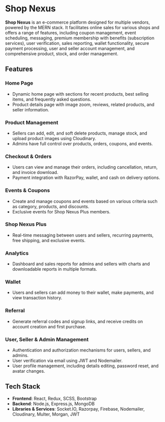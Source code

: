 # Shop Nexus

**Shop Nexus** is an e-commerce platform designed for multiple vendors, powered by the MERN stack. It facilitates online sales for various shops and offers a range of features, including coupon management, event scheduling, messaging, premium membership with benefits (subscription services), user verification, sales reporting, wallet functionality, secure payment processing, user and seller account management, and comprehensive product, stock, and order management.

## Features

### Home Page

-   Dynamic home page with sections for recent products, best selling items, and frequently asked questions.
-   Product details page with image zoom, reviews, related products, and seller information.

### Product Management

-   Sellers can add, edit, and soft delete products, manage stock, and upload product images using Cloudinary.
-   Admins have full control over products, orders, coupons, and events.

### Checkout & Orders

-   Users can view and manage their orders, including cancellation, return, and invoice download.
-   Payment integration with RazorPay, wallet, and cash on delivery options.

### Events & Coupons

-   Create and manage coupons and events based on various criteria such as category, products, and discounts.
-   Exclusive events for Shop Nexus Plus members.

### Shop Nexus Plus

-   Real-time messaging between users and sellers, recurring payments, free shipping, and exclusive events.

### Analytics

-   Dashboard and sales reports for admins and sellers with charts and downloadable reports in multiple formats.

### Wallet

-   Users and sellers can add money to their wallet, make payments, and view transaction history.

### Referral

-   Generate referral codes and signup links, and receive credits on account creation and first purchase.

### User, Seller & Admin Management

-   Authentication and authorization mechanisms for users, sellers, and admins.
-   User verification via email using JWT and Nodemailer.
-   User profile management, including details editing, password reset, and avatar changes.

## Tech Stack

-   **Frontend**: React, Redux, SCSS, Bootstrap
-   **Backend**: Node.js, Express.js, MongoDB
-   **Libraries & Services**: Socket.IO, Razorpay, Firebase, Nodemailer, Cloudinary, Multer, Morgan, JWT
